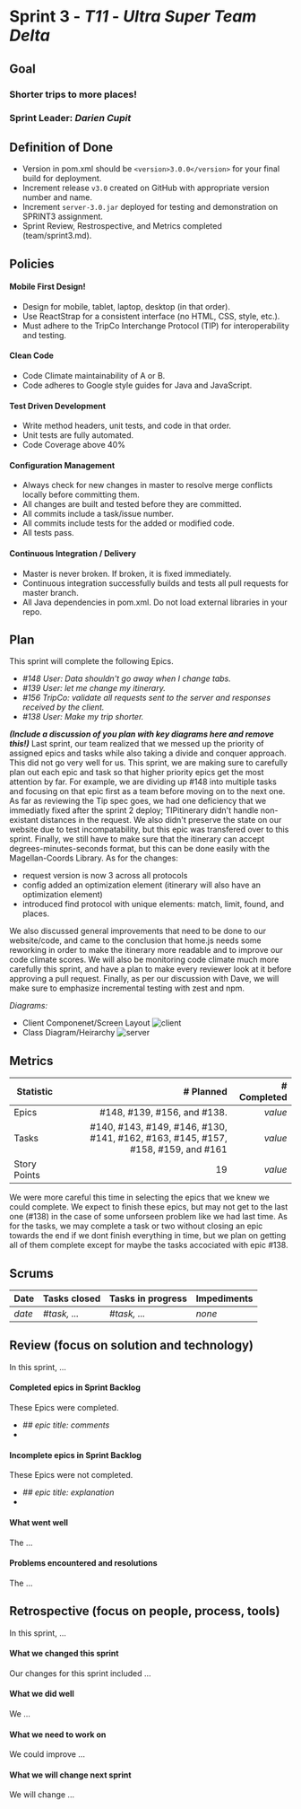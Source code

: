 # Sprint 3 - *T11* - *Ultra Super Team Delta*

## Goal

### Shorter trips to more places!
### Sprint Leader: *Darien Cupit*

## Definition of Done

* Version in pom.xml should be `<version>3.0.0</version>` for your final build for deployment.
* Increment release `v3.0` created on GitHub with appropriate version number and name.
* Increment `server-3.0.jar` deployed for testing and demonstration on SPRINT3 assignment.
* Sprint Review, Restrospective, and Metrics completed (team/sprint3.md).


## Policies

#### Mobile First Design!
* Design for mobile, tablet, laptop, desktop (in that order).
* Use ReactStrap for a consistent interface (no HTML, CSS, style, etc.).
* Must adhere to the TripCo Interchange Protocol (TIP) for interoperability and testing.
#### Clean Code
* Code Climate maintainability of A or B.
* Code adheres to Google style guides for Java and JavaScript.
#### Test Driven Development
* Write method headers, unit tests, and code in that order.
* Unit tests are fully automated.
* Code Coverage above 40%
#### Configuration Management
* Always check for new changes in master to resolve merge conflicts locally before committing them.
* All changes are built and tested before they are committed.
* All commits include a task/issue number.
* All commits include tests for the added or modified code.
* All tests pass.
#### Continuous Integration / Delivery 
* Master is never broken.  If broken, it is fixed immediately.
* Continuous integration successfully builds and tests all pull requests for master branch.
* All Java dependencies in pom.xml.  Do not load external libraries in your repo. 


## Plan

This sprint will complete the following Epics.

* *#148 User: Data shouldn't go away when I change tabs.*
* *#139 User: let me change my itinerary.*
* *#156 TripCo: validate all requests sent to the server and responses received by the client.*
* *#138 User: Make my trip shorter.*


***(Include a discussion of you plan with key diagrams here and remove this!)***
Last sprint, our team realized that we messed up the priority of assigned epics and tasks while also taking a divide and conquer approach. This did not go very well for us. This sprint, we are making sure to carefully plan out each epic and task so that higher priority epics get the most attention by far. For example, we are dividing up #148 into multiple tasks and focusing on that epic first as a team before moving on to the next one. As far as reviewing the Tip spec goes, we had one deficiency that we immediatly fixed after the sprint 2 deploy; TIPitinerary didn't handle non-existant distances in the request. We also didn't preserve the state on our website due to test incompatability, but this epic was transfered over to this sprint. Finally, we still have to make sure that the itinerary can accept degrees-minutes-seconds format, but this can be done easily with the Magellan-Coords Library. As for the changes:
- request version is now 3 across all protocols
- config added an optimization element (itinerary will also have an optimization element)
- introduced find protocol with unique elements: match, limit, found, and places.

We also discussed general improvements that need to be done to our website/code, and came to the conclusion that home.js needs some reworking in order to make the itinerary more readable and to improve our code climate scores. We will also be monitoring code climate much more carefully this sprint, and have a plan to make every reviewer look at it before approving a pull request. Finally, as per our discussion with Dave, we will make sure to emphasize incremental testing with zest and npm.

*Diagrams:*

- Client Componenet/Screen Layout
![client](/diagram/client.jpg)
- Class Diagram/Heirarchy
![server](/diagram/server.jpg)

## Metrics

| Statistic | # Planned | # Completed |
| --- | ---: | ---: |
| Epics | #148, #139, #156, and #138.| *value* |
| Tasks |  #140, #143, #149, #146, #130, #141, #162, #163, #145, #157, #158, #159, and #161  | *value* | 
| Story Points |  19  | *value* | 

We were more careful this time in selecting the epics that we knew we could complete. We expect to finish these epics, but may not get to the last one (#138) in the case of some unforseen problem like we had last time. As for the tasks, we may complete a task or two without closing an epic towards the end if we dont finish everything in time, but we plan on getting all of them complete except for maybe the tasks accociated with epic #138. 

## Scrums

| Date | Tasks closed  | Tasks in progress | Impediments |
| :--- | :--- | :--- | :--- |
| *date* | *#task, ...* | *#task, ...* | *none* | 


## Review (focus on solution and technology)

In this sprint, ...

#### Completed epics in Sprint Backlog 

These Epics were completed.

* *## epic title: comments*
* 

#### Incomplete epics in Sprint Backlog 

These Epics were not completed.

* *## epic title: explanation*
*

#### What went well

The ...


#### Problems encountered and resolutions

The ...


## Retrospective (focus on people, process, tools)

In this sprint, ...

#### What we changed this sprint

Our changes for this sprint included ...

#### What we did well

We ...

#### What we need to work on

We could improve ...

#### What we will change next sprint 

We will change ...
